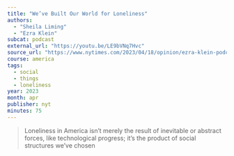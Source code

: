 ```yaml
---
title: "We’ve Built Our World for Loneliness"
authors:
  - "Sheila Liming"
  - "Ezra Klein"
subcat: podcast
external_url: "https://youtu.be/LE9bVNq7Hvc"
source_url: "https://www.nytimes.com/2023/04/18/opinion/ezra-klein-podcast-sheila-liming.html"
course: america
tags:
  - social
  - things
  - loneliness
year: 2023
month: apr
publisher: nyt
minutes: 75
---
```


> Loneliness in America isn’t merely the result of inevitable or abstract forces, like technological progress; it’s the product of social structures we’ve chosen
